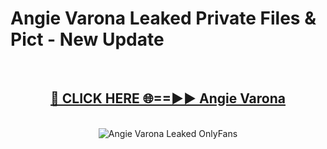 # Angie Varona Leaked Private Files & Pict - New Update
<br>
<div align="center">
<h2><a href="https://mediafilles.blogspot.com/?title=Angie_Varona" rel="nofollow">🔴 CLICK HERE 🌐==►► Angie Varona</a></h2>
<br>
<a href="https://mediafilles.blogspot.com/?title=Angie_Varona" rel="nofollow" data-target="animated-image.originalLink"><img src="https://i.ibb.co.com/WyWwxjT/player-gif2.gif" alt="Angie Varona Leaked OnlyFans" style="max-width: 100%; display: inline-block;" data-target="animated-image.originalImage"></a>
</div>
<br>